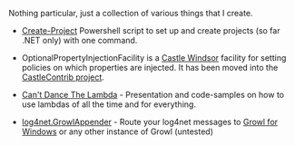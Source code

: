 Nothing particular, just a collection of various things that I create.

  * [Create-Project](CreateProject.md) Powershell script to set up and create projects (so far .NET only) with one command.

  * OptionalPropertyInjectionFacility is a [Castle Windsor](http://www.castleproject.org/container/index.html) facility for setting policies on which properties are injected.  It has been moved into the [CastleContrib project](http://using.castleproject.org/display/Contrib/Castle.Facilities.OptionalPropertyInjection).

  * [Can't Dance The Lambda](http://gim-projects.googlecode.com/files/CantDanceTheLambda.zip) - Presentation and code-samples on how to use lambdas of all the time and for everything.

  * [log4net.GrowlAppender](http://code.google.com/p/gim-projects/source/browse/log4net.GrowlAppender) - Route your log4net messages to [Growl for Windows](http://www.growlforwindows.com/gfw/) or any other instance of Growl (untested)